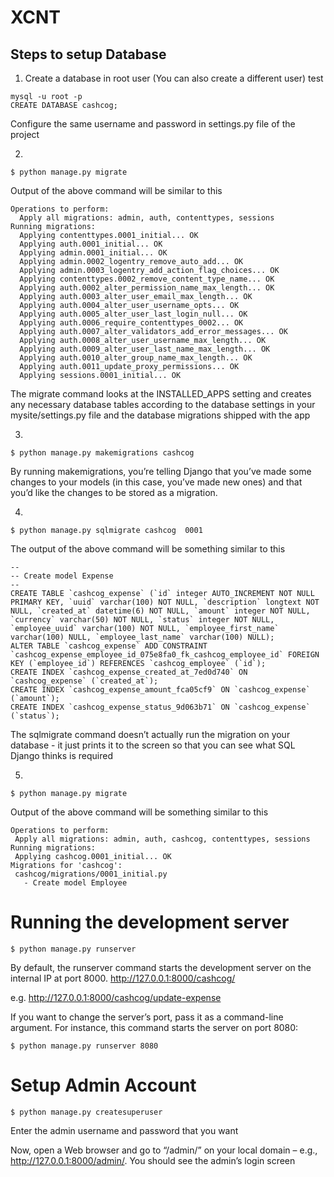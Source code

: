# XCNT

## Steps to setup Database
1. Create a database in root user (You can also create a different user)
test
```
mysql -u root -p
CREATE DATABASE cashcog;
```
  Configure the same username and password in settings.py file of the project

2. 
```
$ python manage.py migrate
```
  Output of the above command will be similar to this
```
Operations to perform:
  Apply all migrations: admin, auth, contenttypes, sessions
Running migrations:
  Applying contenttypes.0001_initial... OK
  Applying auth.0001_initial... OK
  Applying admin.0001_initial... OK
  Applying admin.0002_logentry_remove_auto_add... OK
  Applying admin.0003_logentry_add_action_flag_choices... OK
  Applying contenttypes.0002_remove_content_type_name... OK
  Applying auth.0002_alter_permission_name_max_length... OK
  Applying auth.0003_alter_user_email_max_length... OK
  Applying auth.0004_alter_user_username_opts... OK
  Applying auth.0005_alter_user_last_login_null... OK
  Applying auth.0006_require_contenttypes_0002... OK
  Applying auth.0007_alter_validators_add_error_messages... OK
  Applying auth.0008_alter_user_username_max_length... OK
  Applying auth.0009_alter_user_last_name_max_length... OK
  Applying auth.0010_alter_group_name_max_length... OK
  Applying auth.0011_update_proxy_permissions... OK
  Applying sessions.0001_initial... OK
  ```
  The migrate command looks at the INSTALLED_APPS setting and creates any necessary database tables according to the database settings in your mysite/settings.py file and the database migrations shipped with the app

3. 
  ```
  $ python manage.py makemigrations cashcog
  ```
  By running makemigrations, you’re telling Django that you’ve made some changes to your models (in this case, you’ve made new ones) and that you’d like the changes to be stored as a migration.

4.
```
$ python manage.py sqlmigrate cashcog  0001
```
  The output of the above command will be something similar to this 
```
--
-- Create model Expense
--
CREATE TABLE `cashcog_expense` (`id` integer AUTO_INCREMENT NOT NULL PRIMARY KEY, `uuid` varchar(100) NOT NULL, `description` longtext NOT NULL, `created_at` datetime(6) NOT NULL, `amount` integer NOT NULL, `currency` varchar(50) NOT NULL, `status` integer NOT NULL, `employee_uuid` varchar(100) NOT NULL, `employee_first_name` varchar(100) NULL, `employee_last_name` varchar(100) NULL);
ALTER TABLE `cashcog_expense` ADD CONSTRAINT `cashcog_expense_employee_id_075e8fa0_fk_cashcog_employee_id` FOREIGN KEY (`employee_id`) REFERENCES `cashcog_employee` (`id`);
CREATE INDEX `cashcog_expense_created_at_7ed0d740` ON `cashcog_expense` (`created_at`);
CREATE INDEX `cashcog_expense_amount_fca05cf9` ON `cashcog_expense` (`amount`);
CREATE INDEX `cashcog_expense_status_9d063b71` ON `cashcog_expense` (`status`);
```
The sqlmigrate command doesn’t actually run the migration on your database - it just prints it to the screen so that you can see what SQL Django thinks is required
  
 5.
 ```
 $ python manage.py migrate
 ```
 Output of the above command will be something similar to this
 ```
 Operations to perform:
  Apply all migrations: admin, auth, cashcog, contenttypes, sessions
Running migrations:
  Applying cashcog.0001_initial... OK
 Migrations for 'cashcog':
  cashcog/migrations/0001_initial.py
    - Create model Employee
```

# Running the development server
```
$ python manage.py runserver
```

By default, the runserver command starts the development server on the internal IP at port 8000.
http://127.0.0.1:8000/cashcog/<api-url>

e.g. http://127.0.0.1:8000/cashcog/update-expense

If you want to change the server’s port, pass it as a command-line argument. For instance, this command starts the server on port 8080:
```
$ python manage.py runserver 8080
```

# Setup Admin Account
```
$ python manage.py createsuperuser
```
Enter the admin username and password that you want

Now, open a Web browser and go to “/admin/” on your local domain – e.g., http://127.0.0.1:8000/admin/. You should see the admin’s login screen


